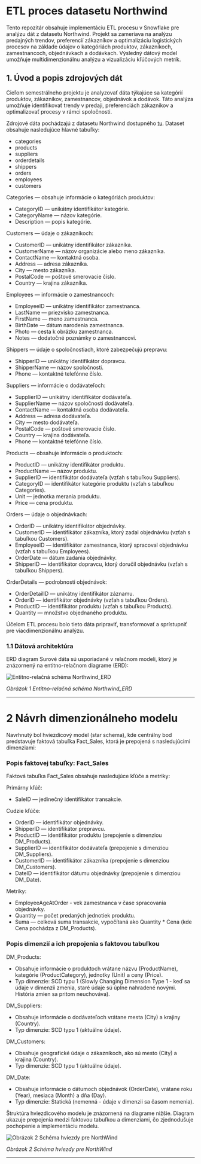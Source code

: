 # ETL proces datasetu Northwind

Tento repozitár obsahuje implementáciu ETL procesu v Snowflake pre analýzu dát z datasetu Northwind. Projekt sa zameriava na analýzu predajných trendov, preferencií zákazníkov a optimalizáciu logistických procesov na základe údajov o kategóriách produktov, zákazníkoch, zamestnancoch, objednávkach a dodávkach. Výsledný dátový model umožňuje multidimenzionálnu analýzu a vizualizáciu kľúčových metrík.  

## 1. Úvod a popis zdrojových dát   

Cieľom semestrálneho projektu je analyzovať dáta týkajúce sa kategórií produktov, zákazníkov, zamestnancov, objednávok a dodávok. Táto analýza umožňuje identifikovať trendy v predaji, preferenciách zákazníkov a optimalizovať procesy v rámci spoločnosti.

Zdrojové dáta pochádzajú z datasetu Northwind dostupného [tu](https://edu.ukf.sk/mod/folder/view.php?id=252869). Dataset obsahuje nasledujúce hlavné tabuľky:  

- categories
- products
- suppliers
- orderdetails
- shippers
- orders
- employees
- customers

Categories — obsahuje informácie o kategóriách produktov:
- CategoryID — unikátny identifikátor kategórie.
- CategoryName — názov kategórie.
- Description — popis kategórie.

Customers — údaje o zákazníkoch:
- CustomerID — unikátny identifikátor zákazníka.
- CustomerName — názov organizácie alebo meno zákazníka.
- ContactName — kontaktná osoba.
- Address — adresa zákazníka.
- City — mesto zákazníka.
- PostalCode — poštové smerovacie číslo.
- Country — krajina zákazníka.

Employees — informácie o zamestnancoch:
- EmployeeID — unikátny identifikátor zamestnanca.
- LastName — priezvisko zamestnanca.
- FirstName — meno zamestnanca.
- BirthDate — dátum narodenia zamestnanca.
- Photo — cesta k obrázku zamestnanca.
- Notes — dodatočné poznámky o zamestnancovi.

Shippers — údaje o spoločnostiach, ktoré zabezpečujú prepravu:
- ShipperID — unikátny identifikátor dopravcu.
- ShipperName — názov spoločnosti.
- Phone — kontaktné telefónne číslo.

Suppliers — informácie o dodávateľoch:
- SupplierID — unikátny identifikátor dodávateľa.
- SupplierName — názov spoločnosti dodávateľa.
- ContactName — kontaktná osoba dodávateľa.
- Address — adresa dodávateľa.
- City — mesto dodávateľa.
- PostalCode — poštové smerovacie číslo.
- Country — krajina dodávateľa.
- Phone — kontaktné telefónne číslo.

Products — obsahuje informácie o produktoch:
- ProductID — unikátny identifikátor produktu.
- ProductName — názov produktu.
- SupplierID — identifikátor dodávateľa (vzťah s tabuľkou Suppliers).
- CategoryID — identifikátor kategórie produktu (vzťah s tabuľkou Categories).
- Unit — jednotka merania produktu.
- Price — cena produktu.

Orders — údaje o objednávkach:
- OrderID — unikátny identifikátor objednávky.
- CustomerID — identifikátor zákazníka, ktorý zadal objednávku (vzťah s tabuľkou Customers).
- EmployeeID — identifikátor zamestnanca, ktorý spracoval objednávku (vzťah s tabuľkou Employees).
- OrderDate — dátum zadania objednávky.
- ShipperID — identifikátor dopravcu, ktorý doručil objednávku (vzťah s tabuľkou Shippers).

OrderDetails — podrobnosti objednávok:
- OrderDetailID — unikátny identifikátor záznamu.
- OrderID — identifikátor objednávky (vzťah s tabuľkou Orders).
- ProductID — identifikátor produktu (vzťah s tabuľkou Products).
- Quantity — množstvo objednaného produktu.

Účelom ETL procesu bolo tieto dáta pripraviť, transformovať a sprístupniť pre viacdimenzionálnu analýzu.

### 1.1 Dátová architektúra
ERD diagram
Surové dáta sú usporiadané v relačnom modeli, ktorý je znázornený na entitno-relačnom diagrame (ERD):

![Entitno-relačná schéma Northwind_ERD](https://github.com/Wilkwarin/Northwind/blob/main/Northwind_ERD.png)

*Obrázok 1 Entitno-relačná schéma Northwind_ERD*

---

# 2 Návrh dimenzionálneho modelu

Navrhnutý bol hviezdicový model (star schema), kde centrálny bod predstavuje faktová tabuľka Fact_Sales, ktorá je prepojená s nasledujúcimi dimenziami:

### Popis faktovej tabuľky: Fact_Sales

Faktová tabuľka Fact_Sales obsahuje nasledujúce kľúče a metriky:

Primárny kľúč:
- SaleID — jedinečný identifikátor transakcie.

Cudzie kľúče:
- OrderID — identifikátor objednávky.
- ShipperID — identifikátor prepravcu.
- ProductID — identifikátor produktu (prepojenie s dimenziou DM_Products).
- SupplierID — identifikátor dodávateľa (prepojenie s dimenziou DM_Suppliers).
- CustomerID — identifikátor zákazníka (prepojenie s dimenziou DM_Customers).
- DateID — identifikátor dátumu objednávky (prepojenie s dimenziou DM_Date).

Metriky:
- EmployeeAgeAtOrder - vek zamestnanca v čase spracovania objednávky.
- Quantity — počet predaných jednotiek produktu.
- Suma — celková suma transakcie, vypočítaná ako Quantity * Cena (kde Cena pochádza z DM_Products).

### Popis dimenzií a ich prepojenia s faktovou tabuľkou

DM_Products:
- Obsahuje informácie o produktoch vrátane názvu (ProductName), kategórie (ProductCategory), jednotky (Unit) a ceny (Price).
- Typ dimenzie: SCD typu 1 (Slowly Changing Dimension Type 1 - keď sa údaje v dimenzii zmenia, staré údaje sú úplne nahradené novými. História zmien sa pritom neuchováva).

DM_Suppliers:
- Obsahuje informácie o dodávateľoch vrátane mesta (City) a krajiny (Country).
- Typ dimenzie: SCD typu 1 (aktuálne údaje).

DM_Customers:
- Obsahuje geografické údaje o zákazníkoch, ako sú mesto (City) a krajina (Country).
- Typ dimenzie: SCD typu 1 (aktuálne údaje).

DM_Date:
- Obsahuje informácie o dátumoch objednávok (OrderDate), vrátane roku (Year), mesiaca (Month) a dňa (Day).
- Typ dimenzie: Statická (nemenná - údaje v dimenzii sa časom nemenia).

Štruktúra hviezdicového modelu je znázornená na diagrame nižšie. Diagram ukazuje prepojenia medzi faktovou tabuľkou a dimenziami, čo zjednodušuje pochopenie a implementáciu modelu.

![Obrázok 2 Schéma hviezdy pre NorthWind](https://github.com/Wilkwarin/Northwind/blob/main/Obr%C3%A1zok%202%20Sch%C3%A9ma%20hviezdy%20pre%20NorthWind.png)
 
*Obrázok 2 Schéma hviezdy pre NorthWind*

---
